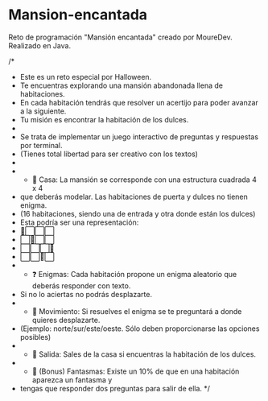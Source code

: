 # Mansion-encantada
Reto de programación "Mansión encantada" creado por MoureDev.
Realizado en Java.

/*
 * Este es un reto especial por Halloween.
 * Te encuentras explorando una mansión abandonada llena de habitaciones.
 * En cada habitación tendrás que resolver un acertijo para poder avanzar a la siguiente.
 * Tu misión es encontrar la habitación de los dulces.
 *
 * Se trata de implementar un juego interactivo de preguntas y respuestas por terminal.
 * (Tienes total libertad para ser creativo con los textos)
 *
 * - 🏰 Casa: La mansión se corresponde con una estructura cuadrada 4 x 4
 *   que deberás modelar. Las habitaciones de puerta y dulces no tienen enigma.
 *   (16 habitaciones, siendo una de entrada y otra donde están los dulces)
 *   Esta podría ser una representación:
 *   🚪⬜️⬜️⬜️
 *   ⬜️👻⬜️⬜️
 *   ⬜️⬜️⬜️👻
 *   ⬜️⬜️🍭⬜️
 * - ❓ Enigmas: Cada habitación propone un enigma aleatorio que deberás responder con texto.
 *   Si no lo aciertas no podrás desplazarte.
 * - 🧭 Movimiento: Si resuelves el enigma se te preguntará a donde quieres desplazarte.
 *   (Ejemplo: norte/sur/este/oeste. Sólo deben proporcionarse las opciones posibles)
 * - 🍭 Salida: Sales de la casa si encuentras la habitación de los dulces.
 * - 👻 (Bonus) Fantasmas: Existe un 10% de que en una habitación aparezca un fantasma y
 *   tengas que responder dos preguntas para salir de ella.
 */
